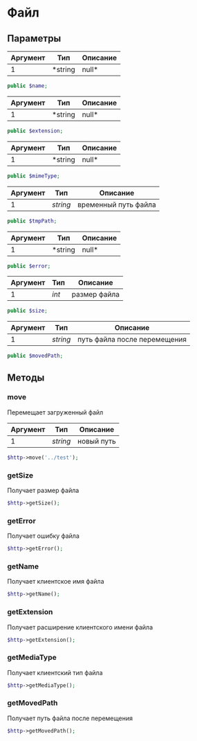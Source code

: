 # Файл

## Параметры

| Аргумент | Тип | Описание |
|-----------|-----|----------|
| 1 | *string|null* | клиентское имя файла |

```php
public $name;
```

| Аргумент | Тип | Описание |
|-----------|-----|----------|
| 1 | *string|null* | клиентское расширение имени файла |

```php
public $extension;
```

| Аргумент | Тип | Описание |
|-----------|-----|----------|
| 1 | *string|null* | клиентский тип файла |

```php
public $mimeType;
```

| Аргумент | Тип | Описание |
|-----------|-----|----------|
| 1 | *string* | временный путь файла |

```php
public $tmpPath;
```

| Аргумент | Тип | Описание |
|-----------|-----|----------|
| 1 | *string|null* | ошибка загрузки файла |

```php
public $error;
```

| Аргумент | Тип | Описание |
|-----------|-----|----------|
| 1 | *int* | размер файла |

```php
public $size;
```

| Аргумент | Тип | Описание |
|-----------|-----|----------|
| 1 | *string* | путь файла после перемещения |

```php
public $movedPath;
```

## Методы

### move

Перемещает загруженный файл

| Аргумент | Тип | Описание |
|-----------|-----|----------|
| 1 | *string* | новый путь |

```php
$http->move('../test');
```

### getSize

Получает размер файла

```php
$http->getSize();
```

### getError

Получает ошибку файла

```php
$http->getError();
```

### getName

Получает клиентское имя файла

```php
$http->getName();
```

### getExtension

Получает расширение клиентского имени файла

```php
$http->getExtension();
```

### getMediaType

Получает клиентский тип файла

```php
$http->getMediaType();
```

### getMovedPath

Получает путь файла после перемещения

```php
$http->getMovedPath();
```
